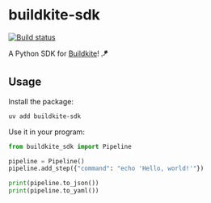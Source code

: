 # buildkite-sdk

[![Build status](https://badge.buildkite.com/a95a3beece2339d1783a0a819f4ceb323c1eb12fb9662be274.svg?branch=main)](https://buildkite.com/buildkite/pipeline-sdk)

A Python SDK for [Buildkite](https://buildkite.com)! 🪁

## Usage

Install the package:

```bash
uv add buildkite-sdk
```

Use it in your program:

```python
from buildkite_sdk import Pipeline

pipeline = Pipeline()
pipeline.add_step({"command": "echo 'Hello, world!'"})

print(pipeline.to_json())
print(pipeline.to_yaml())
```
